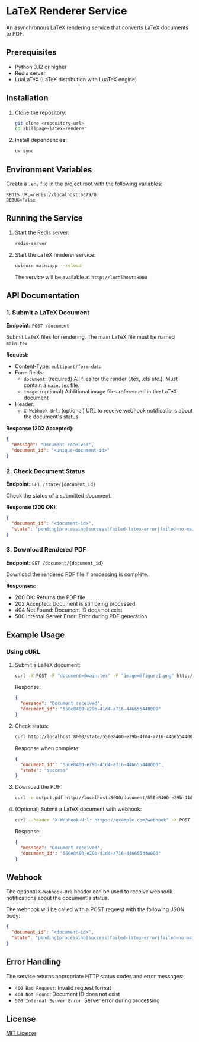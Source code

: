 # LaTeX Renderer Service

An asynchronous LaTeX rendering service that converts LaTeX documents to PDF.

## Prerequisites

- Python 3.12 or higher
- Redis server
- LuaLaTeX (LaTeX distribution with LuaTeX engine)

## Installation

1. Clone the repository:
   ```bash
   git clone <repository-url>
   cd skillpage-latex-renderer
   ```

2. Install dependencies:
   ```bash
   uv sync
   ```

## Environment Variables

Create a `.env` file in the project root with the following variables:

```env
REDIS_URL=redis://localhost:6379/0
DEBUG=False
```

## Running the Service

1. Start the Redis server:
   ```bash
   redis-server
   ```

2. Start the LaTeX renderer service:
   ```bash
   uvicorn main:app --reload
   ```
   The service will be available at `http://localhost:8000`

## API Documentation

### 1. Submit a LaTeX Document

**Endpoint:** `POST /document`

Submit LaTeX files for rendering. The main LaTeX file must be named `main.tex`.

**Request:**
- Content-Type: `multipart/form-data`
- Form fields:
  - `document`: (required) All files for the render (.tex, .cls etc.). Must contain a `main.tex` file.
  - `image`: (optional) Additional image files referenced in the LaTeX document
- Header:
  - `X-Webhook-Url`: (optional) URL to receive webhook notifications about the document's status

**Response (202 Accepted):**
```json
{
  "message": "Document received",
  "document_id": "<unique-document-id>"
}
```

### 2. Check Document Status

**Endpoint:** `GET /state/{document_id}`

Check the status of a submitted document.

**Response (200 OK):**
```json
{
  "document_id": "<document-id>",
  "state": "pending|processing|success|failed-latex-error|failed-no-main-tex|non-existent"
}
```

### 3. Download Rendered PDF

**Endpoint:** `GET /document/{document_id}`

Download the rendered PDF file if processing is complete.

**Responses:**
- 200 OK: Returns the PDF file
- 202 Accepted: Document is still being processed
- 404 Not Found: Document ID does not exist
- 500 Internal Server Error: Error during PDF generation

## Example Usage

### Using cURL

1. Submit a LaTeX document:
   ```bash
   curl -X POST -F "document=@main.tex" -F "image=@figure1.png" http://localhost:8000/document
   ```
   Response:
   ```json
   {
     "message": "Document received",
     "document_id": "550e8400-e29b-41d4-a716-446655440000"
   }
   ```

2. Check status:
   ```bash
   curl http://localhost:8000/state/550e8400-e29b-41d4-a716-446655440000
   ```
   Response when complete:
   ```json
   {
     "document_id": "550e8400-e29b-41d4-a716-446655440000",
     "state": "success"
   }
   ```

3. Download the PDF:
   ```bash
   curl -o output.pdf http://localhost:8000/document/550e8400-e29b-41d4-a716-446655440000
   ```

4. (Optional) Submit a LaTeX document with webhook:
   ```bash
   curl --header "X-Webhook-Url: https://example.com/webhook" -X POST -F "document=@main.tex" -F "image=@figure1.png" http://localhost:8000/document
   ```
   Response:
   ```json
   {
     "message": "Document received",
     "document_id": "550e8400-e29b-41d4-a716-446655440000"
   }
   ```
## Webhook

The optional `X-Webhook-Url` header can be used to receive webhook notifications about the document's status.

The webhook will be called with a POST request with the following JSON body:
```json
{
  "document_id": "<document-id>",
  "state": "pending|processing|success|failed-latex-error|failed-no-main-tex|non-existent"
}
```

## Error Handling

The service returns appropriate HTTP status codes and error messages:

- `400 Bad Request`: Invalid request format
- `404 Not Found`: Document ID does not exist
- `500 Internal Server Error`: Server error during processing

## License

[MIT License](LICENSE)

